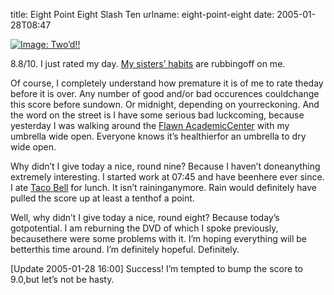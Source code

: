 title: Eight Point Eight Slash Ten
urlname: eight-point-eight
date: 2005-01-28T08:47

[![Image: Two&#x02bc;d!!](https://dl.dropboxusercontent.com/s/5bsrwq0r6o1xzzn/20050128-twod.jpg)](http://homestarrunner.com/tgs6.html)

8.8/10. I just rated my day. [My sisters&#x02bc; habits](http://www.xanga.com/mary_jay/195007212/item.html) are rubbingoff on me.

Of course, I completely understand how premature it is of me to rate theday before it is over. Any number of good and/or bad occurences couldchange this score before sundown. Or midnight, depending on yourreckoning. And the word on the street is I have some serious bad luckcoming, because yesterday I was walking around the [Flawn AcademicCenter](http://www.utexas.edu/maps/main/buildings/fac.html) with my umbrella wide open. Everyone knows it&#x02bc;s healthierfor an umbrella to dry wide open.

Why didn&#x02bc;t I give today a nice, round nine? Because I haven&#x02bc;t doneanything extremely interesting. I started work at 07:45 and have beenhere ever since. I ate [Taco Bell](http://www.tacobell.com/) for lunch. It isn&#x02bc;t raininganymore. Rain would definitely have pulled the score up at least a tenthof a point.

Well, why didn&#x02bc;t I give today a nice, round eight? Because today&#x02bc;s gotpotential. I am reburning the DVD of which I spoke previously, becausethere were some problems with it. I&#x02bc;m hoping everything will be betterthis time around. I&#x02bc;m definitely hopeful. Definitely.

\[Update 2005-01-28 16:00\] Success! I&#x02bc;m tempted to bump the score to 9.0,but let&#x02bc;s not be hasty.